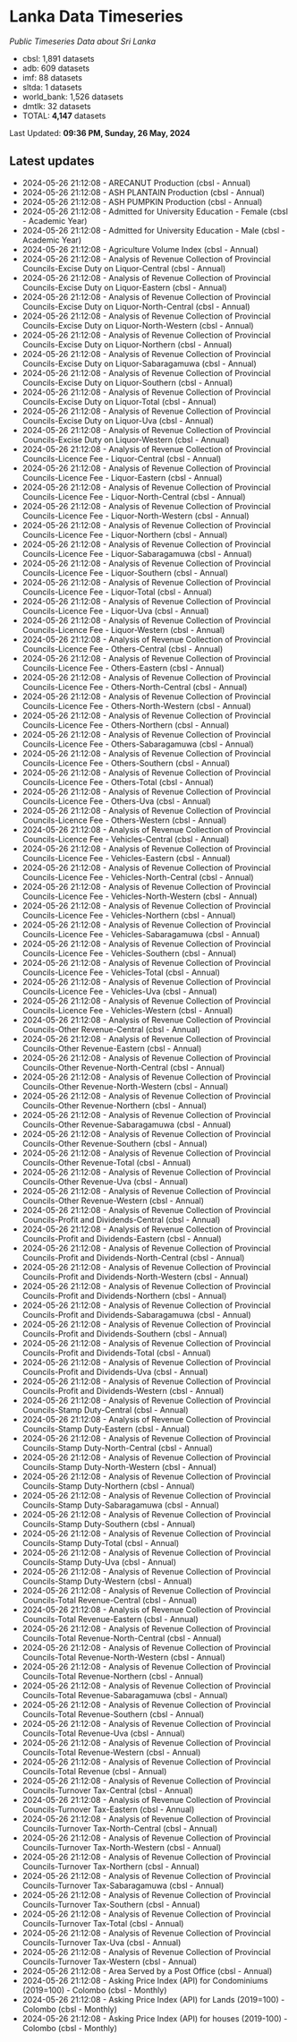 # Lanka Data Timeseries
*Public Timeseries Data about Sri Lanka*

* cbsl: 1,891 datasets
* adb: 609 datasets
* imf: 88 datasets
* sltda: 1 datasets
* world_bank: 1,526 datasets
* dmtlk: 32 datasets
* TOTAL: **4,147** datasets

Last Updated: **09:36 PM, Sunday, 26 May, 2024**

## Latest updates

* 2024-05-26 21:12:08 - ARECANUT Production (cbsl - Annual)
* 2024-05-26 21:12:08 - ASH PLANTAIN Production (cbsl - Annual)
* 2024-05-26 21:12:08 - ASH PUMPKIN Production (cbsl - Annual)
* 2024-05-26 21:12:08 - Admitted for University Education - Female (cbsl - Academic Year)
* 2024-05-26 21:12:08 - Admitted for University Education - Male (cbsl - Academic Year)
* 2024-05-26 21:12:08 - Agriculture Volume Index (cbsl - Annual)
* 2024-05-26 21:12:08 - Analysis of Revenue Collection of Provincial Councils-Excise Duty on Liquor-Central (cbsl - Annual)
* 2024-05-26 21:12:08 - Analysis of Revenue Collection of Provincial Councils-Excise Duty on Liquor-Eastern (cbsl - Annual)
* 2024-05-26 21:12:08 - Analysis of Revenue Collection of Provincial Councils-Excise Duty on Liquor-North-Central (cbsl - Annual)
* 2024-05-26 21:12:08 - Analysis of Revenue Collection of Provincial Councils-Excise Duty on Liquor-North-Western (cbsl - Annual)
* 2024-05-26 21:12:08 - Analysis of Revenue Collection of Provincial Councils-Excise Duty on Liquor-Northern (cbsl - Annual)
* 2024-05-26 21:12:08 - Analysis of Revenue Collection of Provincial Councils-Excise Duty on Liquor-Sabaragamuwa (cbsl - Annual)
* 2024-05-26 21:12:08 - Analysis of Revenue Collection of Provincial Councils-Excise Duty on Liquor-Southern (cbsl - Annual)
* 2024-05-26 21:12:08 - Analysis of Revenue Collection of Provincial Councils-Excise Duty on Liquor-Total (cbsl - Annual)
* 2024-05-26 21:12:08 - Analysis of Revenue Collection of Provincial Councils-Excise Duty on Liquor-Uva (cbsl - Annual)
* 2024-05-26 21:12:08 - Analysis of Revenue Collection of Provincial Councils-Excise Duty on Liquor-Western (cbsl - Annual)
* 2024-05-26 21:12:08 - Analysis of Revenue Collection of Provincial Councils-Licence Fee - Liquor-Central (cbsl - Annual)
* 2024-05-26 21:12:08 - Analysis of Revenue Collection of Provincial Councils-Licence Fee - Liquor-Eastern (cbsl - Annual)
* 2024-05-26 21:12:08 - Analysis of Revenue Collection of Provincial Councils-Licence Fee - Liquor-North-Central (cbsl - Annual)
* 2024-05-26 21:12:08 - Analysis of Revenue Collection of Provincial Councils-Licence Fee - Liquor-North-Western (cbsl - Annual)
* 2024-05-26 21:12:08 - Analysis of Revenue Collection of Provincial Councils-Licence Fee - Liquor-Northern (cbsl - Annual)
* 2024-05-26 21:12:08 - Analysis of Revenue Collection of Provincial Councils-Licence Fee - Liquor-Sabaragamuwa (cbsl - Annual)
* 2024-05-26 21:12:08 - Analysis of Revenue Collection of Provincial Councils-Licence Fee - Liquor-Southern (cbsl - Annual)
* 2024-05-26 21:12:08 - Analysis of Revenue Collection of Provincial Councils-Licence Fee - Liquor-Total (cbsl - Annual)
* 2024-05-26 21:12:08 - Analysis of Revenue Collection of Provincial Councils-Licence Fee - Liquor-Uva (cbsl - Annual)
* 2024-05-26 21:12:08 - Analysis of Revenue Collection of Provincial Councils-Licence Fee - Liquor-Western (cbsl - Annual)
* 2024-05-26 21:12:08 - Analysis of Revenue Collection of Provincial Councils-Licence Fee - Others-Central (cbsl - Annual)
* 2024-05-26 21:12:08 - Analysis of Revenue Collection of Provincial Councils-Licence Fee - Others-Eastern (cbsl - Annual)
* 2024-05-26 21:12:08 - Analysis of Revenue Collection of Provincial Councils-Licence Fee - Others-North-Central (cbsl - Annual)
* 2024-05-26 21:12:08 - Analysis of Revenue Collection of Provincial Councils-Licence Fee - Others-North-Western (cbsl - Annual)
* 2024-05-26 21:12:08 - Analysis of Revenue Collection of Provincial Councils-Licence Fee - Others-Northern (cbsl - Annual)
* 2024-05-26 21:12:08 - Analysis of Revenue Collection of Provincial Councils-Licence Fee - Others-Sabaragamuwa (cbsl - Annual)
* 2024-05-26 21:12:08 - Analysis of Revenue Collection of Provincial Councils-Licence Fee - Others-Southern (cbsl - Annual)
* 2024-05-26 21:12:08 - Analysis of Revenue Collection of Provincial Councils-Licence Fee - Others-Total (cbsl - Annual)
* 2024-05-26 21:12:08 - Analysis of Revenue Collection of Provincial Councils-Licence Fee - Others-Uva (cbsl - Annual)
* 2024-05-26 21:12:08 - Analysis of Revenue Collection of Provincial Councils-Licence Fee - Others-Western (cbsl - Annual)
* 2024-05-26 21:12:08 - Analysis of Revenue Collection of Provincial Councils-Licence Fee - Vehicles-Central (cbsl - Annual)
* 2024-05-26 21:12:08 - Analysis of Revenue Collection of Provincial Councils-Licence Fee - Vehicles-Eastern (cbsl - Annual)
* 2024-05-26 21:12:08 - Analysis of Revenue Collection of Provincial Councils-Licence Fee - Vehicles-North-Central (cbsl - Annual)
* 2024-05-26 21:12:08 - Analysis of Revenue Collection of Provincial Councils-Licence Fee - Vehicles-North-Western (cbsl - Annual)
* 2024-05-26 21:12:08 - Analysis of Revenue Collection of Provincial Councils-Licence Fee - Vehicles-Northern (cbsl - Annual)
* 2024-05-26 21:12:08 - Analysis of Revenue Collection of Provincial Councils-Licence Fee - Vehicles-Sabaragamuwa (cbsl - Annual)
* 2024-05-26 21:12:08 - Analysis of Revenue Collection of Provincial Councils-Licence Fee - Vehicles-Southern (cbsl - Annual)
* 2024-05-26 21:12:08 - Analysis of Revenue Collection of Provincial Councils-Licence Fee - Vehicles-Total (cbsl - Annual)
* 2024-05-26 21:12:08 - Analysis of Revenue Collection of Provincial Councils-Licence Fee - Vehicles-Uva (cbsl - Annual)
* 2024-05-26 21:12:08 - Analysis of Revenue Collection of Provincial Councils-Licence Fee - Vehicles-Western (cbsl - Annual)
* 2024-05-26 21:12:08 - Analysis of Revenue Collection of Provincial Councils-Other Revenue-Central (cbsl - Annual)
* 2024-05-26 21:12:08 - Analysis of Revenue Collection of Provincial Councils-Other Revenue-Eastern (cbsl - Annual)
* 2024-05-26 21:12:08 - Analysis of Revenue Collection of Provincial Councils-Other Revenue-North-Central (cbsl - Annual)
* 2024-05-26 21:12:08 - Analysis of Revenue Collection of Provincial Councils-Other Revenue-North-Western (cbsl - Annual)
* 2024-05-26 21:12:08 - Analysis of Revenue Collection of Provincial Councils-Other Revenue-Northern (cbsl - Annual)
* 2024-05-26 21:12:08 - Analysis of Revenue Collection of Provincial Councils-Other Revenue-Sabaragamuwa (cbsl - Annual)
* 2024-05-26 21:12:08 - Analysis of Revenue Collection of Provincial Councils-Other Revenue-Southern (cbsl - Annual)
* 2024-05-26 21:12:08 - Analysis of Revenue Collection of Provincial Councils-Other Revenue-Total (cbsl - Annual)
* 2024-05-26 21:12:08 - Analysis of Revenue Collection of Provincial Councils-Other Revenue-Uva (cbsl - Annual)
* 2024-05-26 21:12:08 - Analysis of Revenue Collection of Provincial Councils-Other Revenue-Western (cbsl - Annual)
* 2024-05-26 21:12:08 - Analysis of Revenue Collection of Provincial Councils-Profit and Dividends-Central (cbsl - Annual)
* 2024-05-26 21:12:08 - Analysis of Revenue Collection of Provincial Councils-Profit and Dividends-Eastern (cbsl - Annual)
* 2024-05-26 21:12:08 - Analysis of Revenue Collection of Provincial Councils-Profit and Dividends-North-Central (cbsl - Annual)
* 2024-05-26 21:12:08 - Analysis of Revenue Collection of Provincial Councils-Profit and Dividends-North-Western (cbsl - Annual)
* 2024-05-26 21:12:08 - Analysis of Revenue Collection of Provincial Councils-Profit and Dividends-Northern (cbsl - Annual)
* 2024-05-26 21:12:08 - Analysis of Revenue Collection of Provincial Councils-Profit and Dividends-Sabaragamuwa (cbsl - Annual)
* 2024-05-26 21:12:08 - Analysis of Revenue Collection of Provincial Councils-Profit and Dividends-Southern (cbsl - Annual)
* 2024-05-26 21:12:08 - Analysis of Revenue Collection of Provincial Councils-Profit and Dividends-Total (cbsl - Annual)
* 2024-05-26 21:12:08 - Analysis of Revenue Collection of Provincial Councils-Profit and Dividends-Uva (cbsl - Annual)
* 2024-05-26 21:12:08 - Analysis of Revenue Collection of Provincial Councils-Profit and Dividends-Western (cbsl - Annual)
* 2024-05-26 21:12:08 - Analysis of Revenue Collection of Provincial Councils-Stamp Duty-Central (cbsl - Annual)
* 2024-05-26 21:12:08 - Analysis of Revenue Collection of Provincial Councils-Stamp Duty-Eastern (cbsl - Annual)
* 2024-05-26 21:12:08 - Analysis of Revenue Collection of Provincial Councils-Stamp Duty-North-Central (cbsl - Annual)
* 2024-05-26 21:12:08 - Analysis of Revenue Collection of Provincial Councils-Stamp Duty-North-Western (cbsl - Annual)
* 2024-05-26 21:12:08 - Analysis of Revenue Collection of Provincial Councils-Stamp Duty-Northern (cbsl - Annual)
* 2024-05-26 21:12:08 - Analysis of Revenue Collection of Provincial Councils-Stamp Duty-Sabaragamuwa (cbsl - Annual)
* 2024-05-26 21:12:08 - Analysis of Revenue Collection of Provincial Councils-Stamp Duty-Southern (cbsl - Annual)
* 2024-05-26 21:12:08 - Analysis of Revenue Collection of Provincial Councils-Stamp Duty-Total (cbsl - Annual)
* 2024-05-26 21:12:08 - Analysis of Revenue Collection of Provincial Councils-Stamp Duty-Uva (cbsl - Annual)
* 2024-05-26 21:12:08 - Analysis of Revenue Collection of Provincial Councils-Stamp Duty-Western (cbsl - Annual)
* 2024-05-26 21:12:08 - Analysis of Revenue Collection of Provincial Councils-Total Revenue-Central (cbsl - Annual)
* 2024-05-26 21:12:08 - Analysis of Revenue Collection of Provincial Councils-Total Revenue-Eastern (cbsl - Annual)
* 2024-05-26 21:12:08 - Analysis of Revenue Collection of Provincial Councils-Total Revenue-North-Central (cbsl - Annual)
* 2024-05-26 21:12:08 - Analysis of Revenue Collection of Provincial Councils-Total Revenue-North-Western (cbsl - Annual)
* 2024-05-26 21:12:08 - Analysis of Revenue Collection of Provincial Councils-Total Revenue-Northern (cbsl - Annual)
* 2024-05-26 21:12:08 - Analysis of Revenue Collection of Provincial Councils-Total Revenue-Sabaragamuwa (cbsl - Annual)
* 2024-05-26 21:12:08 - Analysis of Revenue Collection of Provincial Councils-Total Revenue-Southern (cbsl - Annual)
* 2024-05-26 21:12:08 - Analysis of Revenue Collection of Provincial Councils-Total Revenue-Uva (cbsl - Annual)
* 2024-05-26 21:12:08 - Analysis of Revenue Collection of Provincial Councils-Total Revenue-Western (cbsl - Annual)
* 2024-05-26 21:12:08 - Analysis of Revenue Collection of Provincial Councils-Total Revenue (cbsl - Annual)
* 2024-05-26 21:12:08 - Analysis of Revenue Collection of Provincial Councils-Turnover Tax-Central (cbsl - Annual)
* 2024-05-26 21:12:08 - Analysis of Revenue Collection of Provincial Councils-Turnover Tax-Eastern (cbsl - Annual)
* 2024-05-26 21:12:08 - Analysis of Revenue Collection of Provincial Councils-Turnover Tax-North-Central (cbsl - Annual)
* 2024-05-26 21:12:08 - Analysis of Revenue Collection of Provincial Councils-Turnover Tax-North-Western (cbsl - Annual)
* 2024-05-26 21:12:08 - Analysis of Revenue Collection of Provincial Councils-Turnover Tax-Northern (cbsl - Annual)
* 2024-05-26 21:12:08 - Analysis of Revenue Collection of Provincial Councils-Turnover Tax-Sabaragamuwa (cbsl - Annual)
* 2024-05-26 21:12:08 - Analysis of Revenue Collection of Provincial Councils-Turnover Tax-Southern (cbsl - Annual)
* 2024-05-26 21:12:08 - Analysis of Revenue Collection of Provincial Councils-Turnover Tax-Total (cbsl - Annual)
* 2024-05-26 21:12:08 - Analysis of Revenue Collection of Provincial Councils-Turnover Tax-Uva (cbsl - Annual)
* 2024-05-26 21:12:08 - Analysis of Revenue Collection of Provincial Councils-Turnover Tax-Western (cbsl - Annual)
* 2024-05-26 21:12:08 - Area Served by a Post Office (cbsl - Annual)
* 2024-05-26 21:12:08 - Asking Price Index (API) for Condominiums (2019=100) - Colombo (cbsl - Monthly)
* 2024-05-26 21:12:08 - Asking Price Index (API) for Lands (2019=100) - Colombo (cbsl - Monthly)
* 2024-05-26 21:12:08 - Asking Price Index (API) for houses (2019-100) - Colombo (cbsl - Monthly)